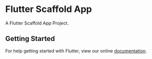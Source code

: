 # Flutter Scaffold App

A Flutter Scaffold App Project.

## Getting Started

For help getting started with Flutter, view our online
[documentation](https://flutter.io/).

